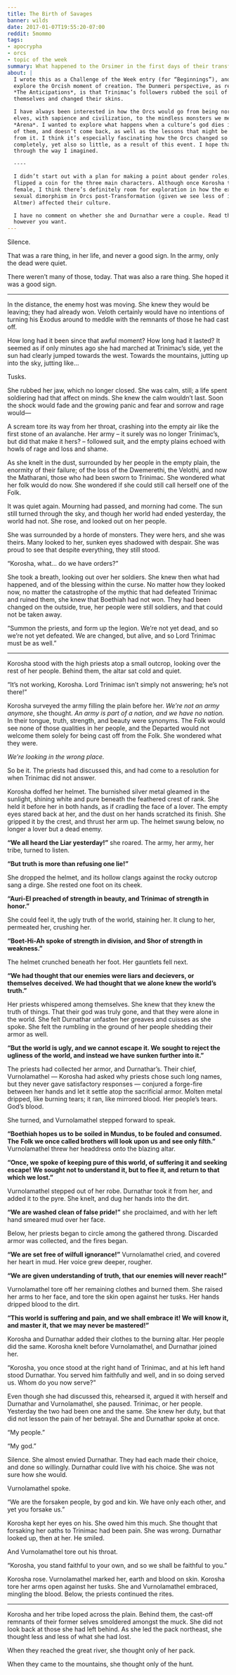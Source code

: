 ```yaml
---
title: The Birth of Savages
banner: wilds
date: 2017-01-07T19:55:20-07:00
reddit: 5mommo
tags:
- apocrypha
- orcs
- topic of the week
summary: What happened to the Orsimer in the first days of their transformation?
about: |
  I wrote this as a Challenge of the Week entry (for “Beginnings”), and to
  explore the Orcish moment of creation. The Dunmeri perspective, as recorded in
  *The Anticipations*, is that Trinimac’s followers rubbed the soil of him on
  themselves and changed their skins.

  I have always been interested in how the Orcs would go from being normal
  elves, with sapience and civilization, to the mindless monsters we meet in
  *Arena*. I wanted to explore what happens when a culture’s god dies in front
  of them, and doesn’t come back, as well as the lessons that might be taken
  from it. I think it’s especially fascinating how the Orcs changed so
  completely, yet also so little, as a result of this event. I hope that came
  through the way I imagined.

  ----

  I didn’t start out with a plan for making a point about gender roles, and just
  flipped a coin for the three main characters. Although once Korosha turned out
  female, I think there’s definitely room for exploration in how the extreme
  sexual dimorphism in Orcs post-Transformation (given we see less of it in
  Altmer) affected their culture.

  I have no comment on whether she and Durnathar were a couple. Read that
  however you want.
---
```


Silence.

That was a rare thing, in her life, and never a good sign. In the army, only the
dead were quiet.

There weren’t many of those, today. That was also a rare thing. She hoped it was
a good sign.

----

In the distance, the enemy host was moving. She knew they would be leaving; they
had already won. Veloth certainly would have no intentions of turning his Exodus
around to meddle with the remnants of those he had cast off.

How long had it been since that awful moment? How long had it lasted? It seemed
as if only minutes ago she had marched at Trinimac’s side, yet the sun had
clearly jumped towards the west. Towards the mountains, jutting up into the sky,
jutting like…

Tusks.

She rubbed her jaw, which no longer closed. She was calm, still; a life spent
soldiering had that affect on minds. She knew the calm wouldn’t last. Soon the
shock would fade and the growing panic and fear and sorrow and rage would—

A scream tore its way from her throat, crashing into the empty air like the
first stone of an avalanche. Her army – it surely was no longer Trinimac’s, but
did that make it hers? – followed suit, and the empty plains echoed with howls
of rage and loss and shame.

As she knelt in the dust, surrounded by her people in the empty plain, the
enormity of their failure; of the loss of the Dwemerethi, the Velothi, and now
the Matharani, those who had been sworn to Trinimac. She wondered what her
folk would do now. She wondered if she could still call herself one of the Folk.

It was quiet again. Mourning had passed, and morning had come. The sun still
turned through the sky, and though her world had ended yesterday, the world had
not. She rose, and looked out on her people.

She was surrounded by a horde of monsters. They were hers, and she was theirs.
Many looked to her, sunken eyes shadowed with despair. She was proud to see that
despite everything, they still stood.

“Korosha, what… do we have orders?”

She took a breath, looking out over her soldiers. She knew then what had
happened, and of the blessing within the curse. No matter how they looked now,
no matter the catastrophe of the mythic that had defeated Trinimac and ruined
them, she knew that Boethiah had not won. They had been changed on the outside,
true, her people were still soldiers, and that could not be taken away.

“Summon the priests, and form up the legion. We’re not yet dead, and so we’re
not yet defeated. We are changed, but alive, and so Lord Trinimac must be as
well.”

----

Korosha stood with the high priests atop a small outcrop, looking over the rest
of her people. Behind them, the altar sat cold and quiet.

“It’s not working, Korosha. Lord Trinimac isn’t simply not answering; he’s not
there!”

Korosha surveyed the army filling the plain before her. *We’re not an army*
*anymore*, she thought. *An army is part of a nation, and we have no nation.* In
their tongue, truth, strength, and beauty were synonyms. The Folk would see none
of those qualities in her people, and the Departed would not welcome them solely
for being cast off from the Folk. She wondered what they were.

*We’re looking in the wrong place.*

So be it. The priests had discussed this, and had come to a resolution for when
Trinimac did not answer.

Korosha doffed her helmet. The burnished silver metal gleamed in the sunlight,
shining white and pure beneath the feathered crest of rank. She held it before
her in both hands, as if cradling the face of a lover. The empty eyes stared
back at her, and the dust on her hands scratched its finish. She gripped it by
the crest, and thrust her arm up. The helmet swung below, no longer a lover but
a dead enemy.

**“We all heard the Liar yesterday!”** she roared. The army, her army, her
tribe, turned to listen.

**“But truth is more than refusing one lie!”**

She dropped the helmet, and its hollow clangs against the rocky outcrop sang a
dirge. She rested one foot on its cheek.

**“Auri-El preached of strength in beauty, and Trinimac of strength in honor.”**

She could feel it, the ugly truth of the world, staining her. It clung to her,
permeated her, crushing her.

**“Boet-Hi-Ah spoke of strength in division, and Shor of strength in**
**weakness.”**

The helmet crunched beneath her foot. Her gauntlets fell next.

**“We had thought that our enemies were liars and decievers, or themselves**
**deceived. We had thought that we alone knew the world’s truth.”**

Her priests whispered among themselves. She knew that they knew the truth of
things. That their god was truly gone, and that they were alone in the world.
She felt Durnathar unfasten her greaves and cuisses as she spoke. She felt the
rumbling in the ground of her people shedding their armor as well.

**“But the world is ugly, and we cannot escape it. We sought to reject the**
**ugliness of the world, and instead we have sunken further into it.”**

The priests had collected her armor, and Durnathar’s. Their chief, Vurnolamathel
— Korosha had asked why priests chose such long names, but they never gave
satisfactory responses — conjured a forge-fire between her hands and let it
settle atop the sacrificial armor. Molten metal dripped, like burning tears; it
ran, like mirrored blood. Her people’s tears. God’s blood.

She turned, and Vurnolamathel stepped forward to speak.

**“Boethiah hopes us to be soiled in Mundus, to be fouled and consumed. The**
**Folk we once called brothers will look upon us and see only filth.”**
Vurnolamathel threw her headdress onto the blazing altar.

**“Once, we spoke of keeping pure of this world, of suffering it and seeking**
**escape! We sought not to understand it, but to flee it, and return to that**
**which we lost.”**

Vurnolamathel stepped out of her robe. Durnathar took it from her, and added it
to the pyre. She knelt, and dug her hands into the dirt.

**“We are washed clean of false pride!”** she proclaimed, and with her left hand
smeared mud over her face.

Below, her priests began to circle among the gathered throng. Discarded armor
was collected, and the fires began.

**“We are set free of wilfull ignorance!”** Vurnolamathel cried, and covered her
heart in mud. Her voice grew deeper, rougher.

**“We are given understanding of truth, that our enemies will never reach!”**

Vurnolamathel tore off her remaining clothes and burned them. She raised her
arms to her face, and tore the skin open against her tusks. Her hands dripped
blood to the dirt.

**“This world is suffering and pain, and we shall embrace it! We will know it,**
**and master it, that we may never be mastered!”**

Korosha and Durnathar added their clothes to the burning altar. Her people did
the same. Korosha knelt before Vurnolamathel, and Durnathar joined her.

“Korosha, you once stood at the right hand of Trinimac, and at his left hand
stood Durnathar. You served him faithfully and well, and in so doing served us.
Whom do you now serve?”

Even though she had discussed this, rehearsed it, argued it with herself and
Durnathar and Vurnolamathel, she paused. Trinimac, or her people. Yesterday the
two had been one and the same. She knew her duty, but that did not lesson the
pain of her betrayal. She and Durnathar spoke at once.

“My people.”

“My god.”

Silence. She almost envied Durnathar. They had each made their choice, and done
so willingly. Durnathar could live with his choice. She was not sure how she
would.

Vurnolamathel spoke.

“We are the forsaken people, by god and kin. We have only each other, and yet
you forsake us.”

Korosha kept her eyes on his. She owed him this much. She thought that forsaking
her oaths to Trinimac had been pain. She was wrong. Durnathar looked up, then at
her. He smiled.

And Vurnolamathel tore out his throat.

“Korosha, you stand faithful to your own, and so we shall be faithful to you.”

Korosha rose. Vurnolamathel marked her, earth and blood on skin. Korosha tore
her arms open against her tusks. She and Vurnolamathel embraced, mingling the
blood. Below, the priests continued the rites.

----

Korosha and her tribe loped across the plain. Behind them, the cast-off remnants
of their former selves smoldered amongst the muck. She did not look back at
those she had left behind. As she led the pack northeast, she thought less and
less of what she had lost.

When they reached the great river, she thought only of her pack.

When they came to the mountains, she thought only of the hunt.
